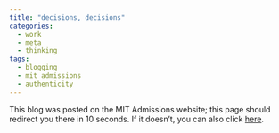 ```yaml
---
title: "decisions, decisions"
categories:
  - work
  - meta
  - thinking
tags:
  - blogging
  - mit admissions
  - authenticity
---
```


<meta http-equiv="refresh" content="10;URL=https://mitadmissions.org/blogs/entry/decisions-decisions-2/">

This blog was posted on the MIT Admissions website; this page should redirect you there in 10 seconds. If it doesn’t, you can also click [here](https://mitadmissions.org/blogs/entry/decisions-decisions-2/).
